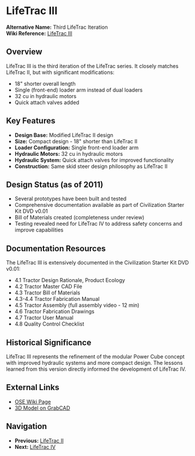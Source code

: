 # LifeTrac III

**Alternative Name:** Third LifeTrac Iteration  
**Wiki Reference:** [LifeTrac III](https://wiki.opensourceecology.org/wiki/LifeTrac_III)

## Overview

LifeTrac III is the third iteration of the LifeTrac series. It closely matches LifeTrac II, but with significant modifications:
- 18" shorter overall length
- Single (front-end) loader arm instead of dual loaders
- 32 cu in hydraulic motors
- Quick attach valves added

## Key Features

- **Design Base:** Modified LifeTrac II design
- **Size:** Compact design - 18" shorter than LifeTrac II
- **Loader Configuration:** Single front-end loader arm
- **Hydraulic Motors:** 32 cu in hydraulic motors
- **Hydraulic System:** Quick attach valves for improved functionality
- **Construction:** Same skid steer design philosophy as LifeTrac II

## Design Status (as of 2011)

- Several prototypes have been built and tested
- Comprehensive documentation available as part of Civilization Starter Kit DVD v0.01
- Bill of Materials created (completeness under review)
- Testing revealed need for LifeTrac IV to address safety concerns and improve capabilities

## Documentation Resources

The LifeTrac III is extensively documented in the Civilization Starter Kit DVD v0.01:

- 4.1 Tractor Design Rationale, Product Ecology
- 4.2 Tractor Master CAD File
- 4.3 Tractor Bill of Materials
- 4.3-4.4 Tractor Fabrication Manual
- 4.5 Tractor Assembly (full assembly video - 12 min)
- 4.6 Tractor Fabrication Drawings
- 4.7 Tractor User Manual
- 4.8 Quality Control Checklist

## Historical Significance

LifeTrac III represents the refinement of the modular Power Cube concept with improved hydraulic systems and more compact design. The lessons learned from this version directly informed the development of LifeTrac IV.

## External Links

- [OSE Wiki Page](https://wiki.opensourceecology.org/wiki/LifeTrac_III)
- [3D Model on GrabCAD](http://grabcad.com/library/life-traciv-lt3-76inch-long)

## Navigation

- **Previous:** [LifeTrac II](../LifeTrac-II/README.md)
- **Next:** [LifeTrac IV](../LifeTrac-IV/README.md)